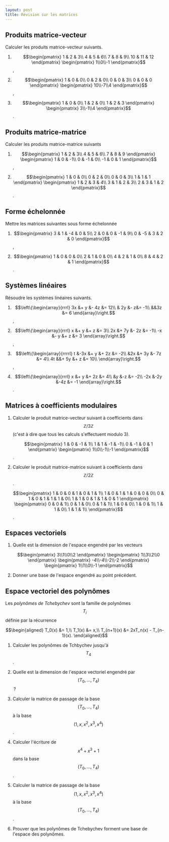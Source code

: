 ```yaml
---
layout: post
title: Révision sur les matrices
---
```


## Produits matrice-vecteur

Calculer les produits matrice-vecteur suivants.

1. $$\begin{pmatrix}
	1 & 2 & 3\\
	4 & 5 & 6\\
	7 & 8 & 9\\
	10 & 11 & 12
	\end{pmatrix}
	\begin{pmatrix}
	1\\0\\-1
	\end{pmatrix}$$,

2. $$\begin{pmatrix}
   1 & 0 & 0\\
   0 & 2 & 0\\
   0 & 0 & 3\\
   0 & 0 & 0
   \end{pmatrix}
   \begin{pmatrix}
   10\\-7\\4
   \end{pmatrix}$$,

3. $$\begin{pmatrix}
   1 & 0 & 0\\
   1 & 2 & 0\\
   1 & 2 & 3
   \end{pmatrix}
   \begin{pmatrix}
   3\\-1\\4
   \end{pmatrix}$$.


## Produits matrice-matrice

Calculer les produits matrice-matrice suivants

1. $$\begin{pmatrix}
   1 & 2 & 3\\
   4 & 5 & 6\\
   7 & 8 & 9
   \end{pmatrix}
   \begin{pmatrix}
   1 &  0 & -1\\
   0 & -1 &  0\\
   -1 &  0 &  1
   \end{pmatrix}$$,

2. $$\begin{pmatrix}
   1 & 0 & 0\\
   0 & 2 & 0\\
   0 & 0 & 3\\
   1 & 1 & 1
   \end{pmatrix}
   \begin{pmatrix}
   1 & 2 & 3 & 4\\
   3 & 1 & 2 & 3\\
   2 & 3 & 1 & 2
   \end{pmatrix}$$.

## Forme échelonnée

Mettre les matrices suivantes sous forme échelonnée

1. $$\begin{pmatrix}
   3 & 1 & -4 & 0 & 5\\
   2 & 0 & 0 & -1 & 9\\
   0 & -5 & 3 & 2 & 0
   \end{pmatrix}$$,

2. $$\begin{pmatrix}
   1 & 0 & 0 & 0\\
   2 & 1 & 0 & 0\\
   4 & 2 & 1 & 0\\
   8 & 4 & 2 & 1
   \end{pmatrix}$$.

## Systèmes linéaires

Résoudre les systèmes linéaires suivants.

1. $$\left\{\begin{array}{rrrl}
   3x &+ y &- 4z &= 12\\
   & 2y &-  z&= -1\\
   &&3z &= 6
   \end{array}\right.$$,

2. $$\left\{\begin{array}{rrrl}
   x &+ y &+ z &= 3\\
   2x &+ 7y &- 2z &= -1\\
   -x &- y &+ z &= 3
   \end{array}\right.$$,

3. $$\left\{\begin{array}{rrrrl}
   t &-3x &+ y &+ 2z &= -2\\
     &2x &+ 3y &- 7z &= 4\\
   4t &&+   5y &+ z  &= 10\\
   \end{array}\right.$$,

4. $$\left\{\begin{array}{rrrl}
   x &+ y &+ 2z &= 4\\
   &y &-z &= -2\\
   -2x &-2y &-4z &= -1
   \end{array}\right.$$.

## Matrices à coefficients modulaires

1. Calculer le produit matrice-vecteur suivant à coefficients dans
   $$ℤ/3ℤ$$ (c'est à dire que tous les calculs s'effectuent modulo 3).
   
   $$\begin{pmatrix}
   1 & 0 & -1 & 1\\
   1 & 1 & -1 & -1\\
   0 & -1 & 0 & 1
   \end{pmatrix}
   \begin{pmatrix}
   1\\0\\-1\\-1
   \end{pmatrix}$$.

2. Calculer le produit matrice-matrice suivant à coefficients dans
   $$ℤ/2ℤ$$.
   
   $$\begin{pmatrix}
   1 & 0 & 0 & 1 & 0 & 1 & 1\\
   1 & 0 & 1 & 1 & 0 & 0 & 0\\
   0 & 1 & 0 & 1 & 1 & 1 & 0\\
   1 & 1 & 0 & 1 & 1 & 0 & 1
   \end{pmatrix}
   \begin{pmatrix}
   0 & 0 & 1\\
   0 & 1 & 0\\
   0 & 1 & 1\\
   1 & 0 & 0\\
   1 & 0 & 1\\
   1 & 1 & 0\\
   1 & 1 & 1\\
   \end{pmatrix}$$.

## Espaces vectoriels

1. Quelle est la dimension de l'espace engendré par les vecteurs
   
   $$\begin{pmatrix}
   3\\1\\0\\2
   \end{pmatrix}
   \begin{pmatrix}
   1\\3\\2\\0
   \end{pmatrix}
   \begin{pmatrix}
   -4\\-4\\-2\\-2
   \end{pmatrix}
   \begin{pmatrix}
   1\\1\\0\\-1
   \end{pmatrix}$$

2. Donner une base de l'espace engendré au point précédent.

## Espace vectoriel des polynômes

Les *polynômes de Tchebychev* sont la famille de polynômes $$T_i$$
définie par la récurrence
   
$$\begin{aligned}
T_0(x) &= 1,\\
T_1(x) &= x,\\
T_{n+1}(x) &= 2xT_n(x) - T_{n-1}(x).
\end{aligned}$$

1. Calculer les polynômes de Tchbychev jusqu'à $$T_4$$.

2. Quelle est la dimension de l'espace vectoriel engendré par
$$(T_0,\dots,T_4)$$ ?

3. Calculer la matrice de passage de la base $$(T_0,\dots,T_4)$$ à la
base $$(1, x, x^2, x^3, x^4)$$.

4. Calculer l'écriture de $$x^4 + x^3 + 1$$ dans la base
$$(T_0,\dots,T_4)$$.

5. Calculer la matrice de passage de la base $$(1, x, x^2, x^3, x^4)$$
à la base $$(T_0,\dots,T_4)$$.

6. Prouver que les polynômes de Tchebychev forment une base de
l'espace des polynômes.
